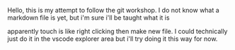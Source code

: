 Hello, this is my attempt to follow the git workshop. I do not know what a markdown file is yet, but i'm sure i'll be taught what it is

apparently touch is like right clicking then make new file. I could technically just do it in the vscode explorer area but i'll try doing it this way for now.